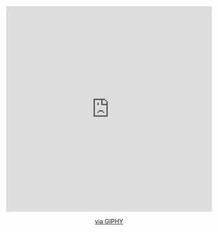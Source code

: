 <div id="header" align="center">
  <iframe src="https://giphy.com/embed/5eLDrEaRGHegx2FeF2" width="480" height="480" frameBorder="0" class="giphy-embed" allowFullScreen></iframe><p><a href="https://giphy.com/stickers/transparent-5eLDrEaRGHegx2FeF2">via GIPHY</a></p>
</div>
